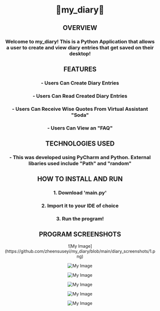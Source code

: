 <div><div align="center">
  
<h1> 📔my_diary🖤 </h1>

<h2> OVERVIEW </h2>

<h3>  Welcome to my_diary! This is a Python Application that allows a user to create and view diary entries that get saved on their desktop! </h3>
<h2> FEATURES </h2>
<h3> - Users Can Create Diary Entries </h3>
<h3> - Users Can Read Created Diary Entries </h3>
<h3> - Users Can Receive Wise Quotes From Virtual Assistant "Soda" </h3>
<h3> - Users Can View an "FAQ" </h3>

<h2> TECHNOLOGIES USED </h2>
<h3> - This was developed using PyCharm and Python. External libaries used include "Path" and "random" </h3>

<h2>HOW TO INSTALL AND RUN </h2>

<h3> 1. Download 'main.py' </h3>
<h3> 2. Import it to your IDE of choice </h3>
<h3> 3. Run the program! </h3>

<h2> PROGRAM SCREENSHOTS </h2>
![My Image](https://github.com/zheensuseyi/my_diary/blob/main/diary_screenshots/1.png)

![My Image](https://github.com/zheensuseyi/my_diary/blob/main/diary_screenshots/2.png)

![My Image](https://github.com/zheensuseyi/my_diary/blob/main/diary_screenshots/3.png)

![My Image](https://github.com/zheensuseyi/my_diary/blob/main/diary_screenshots/4.png)

![My Image](https://github.com/zheensuseyi/my_diary/blob/main/diary_screenshots/5.png)

![My Image](https://github.com/zheensuseyi/my_diary/blob/main/diary_screenshots/6.png)

</div>

